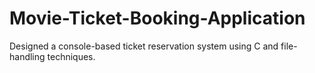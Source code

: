 # Movie-Ticket-Booking-Application
Designed a console-based ticket reservation system using C and file-handling techniques.
